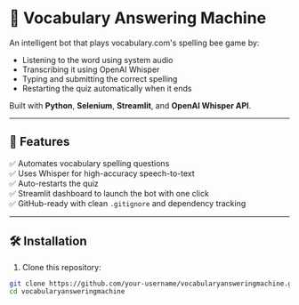 # 🧠 Vocabulary Answering Machine

An intelligent bot that plays vocabulary.com's spelling bee game by:
- Listening to the word using system audio
- Transcribing it using OpenAI Whisper
- Typing and submitting the correct spelling
- Restarting the quiz automatically when it ends

Built with **Python**, **Selenium**, **Streamlit**, and **OpenAI Whisper API**.

---

## 🔧 Features

✅ Automates vocabulary spelling questions  
✅ Uses Whisper for high-accuracy speech-to-text  
✅ Auto-restarts the quiz  
✅ Streamlit dashboard to launch the bot with one click  
✅ GitHub-ready with clean `.gitignore` and dependency tracking

---

## 🛠 Installation

1. Clone this repository:

```bash
git clone https://github.com/your-username/vocabularyansweringmachine.git
cd vocabularyansweringmachine
